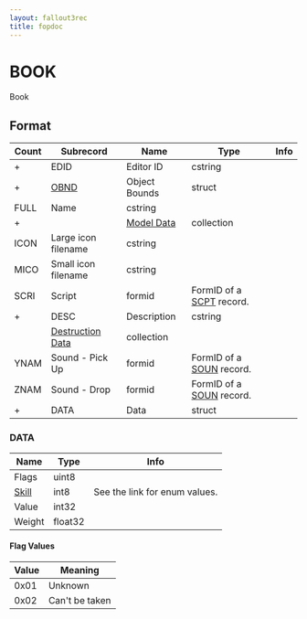 ```yaml
---
layout: fallout3rec
title: fopdoc
---
```

BOOK
====

Book

## Format

Count | Subrecord | Name | Type | Info
------|-------|------|------|-----
+ | EDID | Editor ID | cstring |
+ | [OBND](Subrecords/OBND.md) | Object Bounds | struct |
 | FULL | Name | cstring |
+ | | [Model Data](Subrecords/Model.md) | collection |
 | ICON | Large icon filename | cstring |
 | MICO | Small icon filename | cstring |
 | SCRI | Script | formid | FormID of a [SCPT](SCPT.md) record.
+ | DESC | Description | cstring |
 | | [Destruction Data](Subrecords/Destruction.md) | collection |
 | YNAM | Sound - Pick Up | formid | FormID of a [SOUN](SOUN.md) record.
 | ZNAM | Sound - Drop | formid | FormID of a [SOUN](SOUN.md) record.
+ | DATA | Data | struct |

### DATA

Name | Type | Info
-----|------|-----
Flags | uint8 |
[Skill](Values/Skills.md) | int8 | See the link for enum values.
Value | int32 |
Weight | float32 |

#### Flag Values

Value | Meaning
------|--------
0x01 | Unknown
0x02 | Can't be taken
